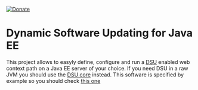 [![Donate](https://img.shields.io/badge/Donate-PayPal-green.svg)](https://www.paypal.com/donate/?business=7JXD6EDFHXF5C&no_recurring=1&item_name=To+develop%2C+mantain+and+evolve+a+type+of+software+that+is+not+easy+to+get+from+great+corporations&currency_code=USD)
# Dynamic Software Updating for Java EE
This project allows to easyly define, configure and run a [DSU](https://en.wikipedia.org/wiki/Dynamic_software_updating) enabled web context path on a Java EE server of your choice. If you need DSU in a raw JVM you should use the [DSU core](https://github.com/softalks/dsu) instead. This software is specified by example so you should check [this one](https://github.com/softalks/osjee.dropins)
